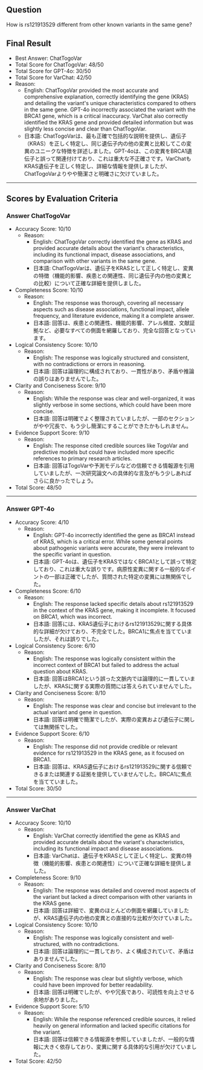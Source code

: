 ## Question

How is rs121913529 different from other known variants in the same gene?

## Final Result

- Best Answer: ChatTogoVar
- Total Score for ChatTogoVar: 48/50
- Total Score for GPT-4o: 30/50
- Total Score for VarChat: 42/50
- Reason:
  - English: ChatTogoVar provided the most accurate and comprehensive explanation, correctly identifying the gene (KRAS) and detailing the variant's unique characteristics compared to others in the same gene. GPT-4o incorrectly associated the variant with the BRCA1 gene, which is a critical inaccuracy. VarChat also correctly identified the KRAS gene and provided detailed information but was slightly less concise and clear than ChatTogoVar.
  - 日本語: ChatTogoVarは、最も正確で包括的な説明を提供し、遺伝子（KRAS）を正しく特定し、同じ遺伝子内の他の変異と比較してこの変異のユニークな特徴を詳述しました。GPT-4oは、この変異をBRCA1遺伝子と誤って関連付けており、これは重大な不正確さです。VarChatもKRAS遺伝子を正しく特定し、詳細な情報を提供しましたが、ChatTogoVarよりやや簡潔さと明確さに欠けていました。

---

## Scores by Evaluation Criteria

### Answer ChatTogoVar
- Accuracy Score: 10/10
  - Reason: 
    - English: ChatTogoVar correctly identified the gene as KRAS and provided accurate details about the variant's characteristics, including its functional impact, disease associations, and comparison with other variants in the same gene.
    - 日本語: ChatTogoVarは、遺伝子をKRASとして正しく特定し、変異の特徴（機能的影響、疾患との関連性、同じ遺伝子内の他の変異との比較）について正確な詳細を提供しました。
- Completeness Score: 10/10
  - Reason: 
    - English: The response was thorough, covering all necessary aspects such as disease associations, functional impact, allele frequency, and literature evidence, making it a complete answer.
    - 日本語: 回答は、疾患との関連性、機能的影響、アレル頻度、文献証拠など、必要なすべての側面を網羅しており、完全な回答となっています。
- Logical Consistency Score: 10/10
  - Reason: 
    - English: The response was logically structured and consistent, with no contradictions or errors in reasoning.
    - 日本語: 回答は論理的に構成されており、一貫性があり、矛盾や推論の誤りはありませんでした。
- Clarity and Conciseness Score: 9/10
  - Reason: 
    - English: While the response was clear and well-organized, it was slightly verbose in some sections, which could have been more concise.
    - 日本語: 回答は明確でよく整理されていましたが、一部のセクションがやや冗長で、もう少し簡潔にすることができたかもしれません。
- Evidence Support Score: 9/10
  - Reason: 
    - English: The response cited credible sources like TogoVar and predictive models but could have included more specific references to primary research articles.
    - 日本語: 回答はTogoVarや予測モデルなどの信頼できる情報源を引用していましたが、一次研究論文への具体的な言及がもう少しあればさらに良かったでしょう。
- Total Score: 48/50

---

### Answer GPT-4o
- Accuracy Score: 4/10
  - Reason: 
    - English: GPT-4o incorrectly identified the gene as BRCA1 instead of KRAS, which is a critical error. While some general points about pathogenic variants were accurate, they were irrelevant to the specific variant in question.
    - 日本語: GPT-4oは、遺伝子をKRASではなくBRCA1として誤って特定しており、これは重大な誤りです。病原性変異に関する一般的なポイントの一部は正確でしたが、質問された特定の変異には無関係でした。
- Completeness Score: 6/10
  - Reason: 
    - English: The response lacked specific details about rs121913529 in the context of the KRAS gene, making it incomplete. It focused on BRCA1, which was incorrect.
    - 日本語: 回答には、KRAS遺伝子におけるrs121913529に関する具体的な詳細が欠けており、不完全でした。BRCA1に焦点を当てていましたが、それは誤りでした。
- Logical Consistency Score: 6/10
  - Reason: 
    - English: The response was logically consistent within the incorrect context of BRCA1 but failed to address the actual question about KRAS.
    - 日本語: 回答はBRCA1という誤った文脈内では論理的に一貫していましたが、KRASに関する実際の質問には答えられていませんでした。
- Clarity and Conciseness Score: 8/10
  - Reason: 
    - English: The response was clear and concise but irrelevant to the actual variant and gene in question.
    - 日本語: 回答は明確で簡潔でしたが、実際の変異および遺伝子に関しては無関係でした。
- Evidence Support Score: 6/10
  - Reason: 
    - English: The response did not provide credible or relevant evidence for rs121913529 in the KRAS gene, as it focused on BRCA1.
    - 日本語: 回答は、KRAS遺伝子におけるrs121913529に関する信頼できるまたは関連する証拠を提供していませんでした。BRCA1に焦点を当てていました。
- Total Score: 30/50

---

### Answer VarChat
- Accuracy Score: 10/10
  - Reason: 
    - English: VarChat correctly identified the gene as KRAS and provided accurate details about the variant's characteristics, including its functional impact and disease associations.
    - 日本語: VarChatは、遺伝子をKRASとして正しく特定し、変異の特徴（機能的影響、疾患との関連性）について正確な詳細を提供しました。
- Completeness Score: 9/10
  - Reason: 
    - English: The response was detailed and covered most aspects of the variant but lacked a direct comparison with other variants in the KRAS gene.
    - 日本語: 回答は詳細で、変異のほとんどの側面を網羅していましたが、KRAS遺伝子内の他の変異との直接的な比較が欠けていました。
- Logical Consistency Score: 10/10
  - Reason: 
    - English: The response was logically consistent and well-structured, with no contradictions.
    - 日本語: 回答は論理的に一貫しており、よく構成されていて、矛盾はありませんでした。
- Clarity and Conciseness Score: 8/10
  - Reason: 
    - English: The response was clear but slightly verbose, which could have been improved for better readability.
    - 日本語: 回答は明確でしたが、やや冗長であり、可読性を向上させる余地がありました。
- Evidence Support Score: 5/10
  - Reason: 
    - English: While the response referenced credible sources, it relied heavily on general information and lacked specific citations for the variant.
    - 日本語: 回答は信頼できる情報源を参照していましたが、一般的な情報に大きく依存しており、変異に関する具体的な引用が欠けていました。
- Total Score: 42/50